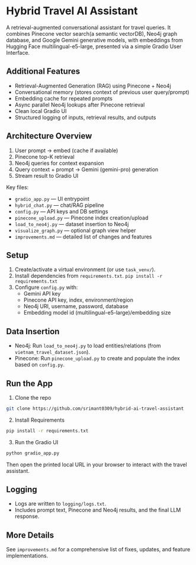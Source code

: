 # Hybrid Travel AI Assistant

A retrieval-augmented conversational assistant for travel queries. It combines Pinecone vector search(a semantic vectorDB), Neo4j graph database, and Google Gemini generative models, with embeddings from Hugging Face multilingual-e5-large, presented via a simple Gradio User Interface.

## Additional Features
- Retrieval-Augmented Generation (RAG) using Pinecone + Neo4j
- Conversational memory (stores context of previous user query/prompt)
- Embedding cache for repeated prompts
- Async parallel Neo4j lookups after Pinecone retrieval
- Clean local Gradio UI
- Structured logging of inputs, retrieval results, and outputs

## Architecture Overview
1) User prompt → embed (cache if available)
2) Pinecone top-K retrieval
3) Neo4j queries for context expansion
4) Query context + prompt → Gemini (gemini-pro) generation
5) Stream result to Gradio UI

Key files:
- `gradio_app.py` — UI entrypoint
- `hybrid_chat.py` — chat/RAG pipeline
- `config.py` — API keys and DB settings
- `pinecone_upload.py` — Pinecone index creation/upload
- `load_to_neo4j.py` — dataset insertion to Neo4j
- `visualize_graph.py` — optional graph view helper
- `improvements.md` — detailed list of changes and features

## Setup
1) Create/activate a virtual environment (or use `task_venv/`).
2) Install dependencies from `requirements.txt`.
    ```pip install -r requirements.txt```
3) Configure `config.py` with:
   - Gemini API key
   - Pinecone API key, index, environment/region
   - Neo4j URI, username, password, database
   - Embedding model id (multilingual-e5-large)/embedding size

## Data Insertion
- Neo4j: Run `load_to_neo4j.py` to load entities/relations (from `vietnam_travel_dataset.json`). 
- Pinecone: Run `pinecone_upload.py` to create and populate the index based on `config.py`.

## Run the App

1) Clone the repo
```bash
git clone https://github.com/srimant0309/hybrid-ai-travel-assistant
```
2) Install Requirements
```bash
pip install -r requirements.txt
```
3) Run the Gradio UI
```bash
python gradio_app.py
```

Then open the printed local URL in your browser to interact with the travel assistant.

## Logging
- Logs are written to `logging/logs.txt`.
- Includes prompt text, Pinecone and Neo4j results, and the final LLM response.

## More Details
See `improvements.md` for a comprehensive list of fixes, updates, and feature implementations.
